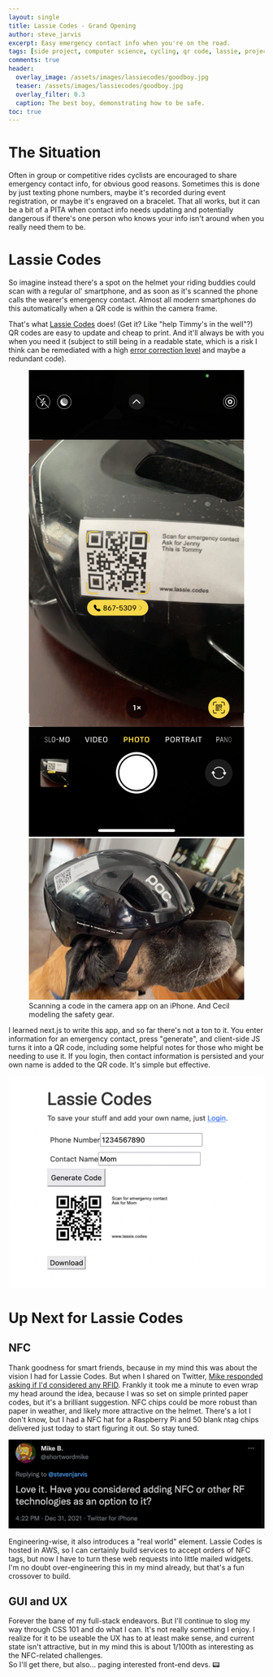 ```yaml
---
layout: single
title: Lassie Codes - Grand Opening
author: steve_jarvis
excerpt: Easy emergency contact info when you're on the road.
tags: [side project, computer science, cycling, qr code, lassie, project]
comments: true
header:
  overlay_image: /assets/images/lassiecodes/goodboy.jpg
  teaser: /assets/images/lassiecodes/goodboy.jpg
  overlay_filter: 0.3
  caption: The best boy, demonstrating how to be safe.
toc: true
---
```


# The Situation
Often in group or competitive rides cyclists are encouraged to share emergency contact info, 
for obvious good reasons. Sometimes this is done by just texting phone numbers, maybe 
it's recorded during event registration, or maybe it's engraved on a bracelet. That all works, 
but it can be a bit of a PITA when contact info needs updating and potentially 
dangerous if there's one person who knows your info isn't around when you 
really need them to be.

# Lassie Codes
So imagine instead there's a spot on the helmet your riding buddies could scan with 
a regular ol' smartphone, and as soon as it's scanned the phone calls the wearer's 
emergency contact. Almost all modern smartphones do this automatically when a QR 
code is within the camera frame. 

That's what [Lassie Codes](https://www.lassie.codes) does! (Get it? Like "help Timmy's in the well"?) 
QR codes are easy to update and cheap to print. And it'll always be with you when you need
it (subject to still being in a readable state, which is a risk I think can be remediated
with a high [error correction level](https://en.wikipedia.org/wiki/QR_code#Error_correction) 
and maybe a redundant code).

<figure class="half">
    <a href="/assets/images/lassiecodes/scan.png"><img src="/assets/images/lassiecodes/scan.png"></a>
    <a href="/assets/images/lassiecodes/goodboy.jpg"><img src="/assets/images/lassiecodes/goodboy.jpg"></a>
    <figcaption>Scanning a code in the camera app on an iPhone. And Cecil modeling the safety gear.</figcaption>
</figure>

I learned next.js to write this app, and so far there's not a ton to it. You enter information
for an emergency contact, press "generate", and client-side JS turns it into a QR code, including
some helpful notes for those who might be needing to use it. If you login, then contact information is
persisted and your own name is added to the QR code. It's simple but effective.

![code](/assets/images/lassiecodes/lassie_form.png)

# Up Next for Lassie Codes
## NFC 
Thank goodness for smart friends, because in my mind this was about the vision I had for Lassie Codes.
But when I shared on Twitter, 
[Mike responded asking if I'd considered any RFID](https://twitter.com/shortwordmike/status/1477042505279496196).
Frankly it took me a minute to even wrap my head around the idea, because I was so set 
on simple printed paper codes, but it's a brilliant suggestion. NFC chips could be more robust than paper 
in weather, and likely more attractive on the helmet. There's a lot I don't know, but I had a NFC hat 
for a Raspberry Pi and 50 blank ntag chips delivered just today to start figuring it out. So stay tuned.

![tweet](/assets/images/lassiecodes/mike_tweet.png)

Engineering-wise, it also introduces a "real world" element. Lassie Codes is hosted in AWS, 
so I can certainly build services to accept orders of NFC tags, but now I have to turn these web requests 
into little mailed widgets. I'm no doubt over-engineering this in my mind already, but that's a fun
crossover to build.

## GUI and UX
Forever the bane of my full-stack endeavors. But I'll continue to slog my way through CSS 101 and 
do what I can. It's not really something I enjoy. I realize for it to be useable the UX has to at 
least make sense, and current state isn't attractive, 
but in my mind this is about 1/100th as interesting as the NFC-related challenges.  
So I'll get there, but also... paging interested front-end devs. :pager:
